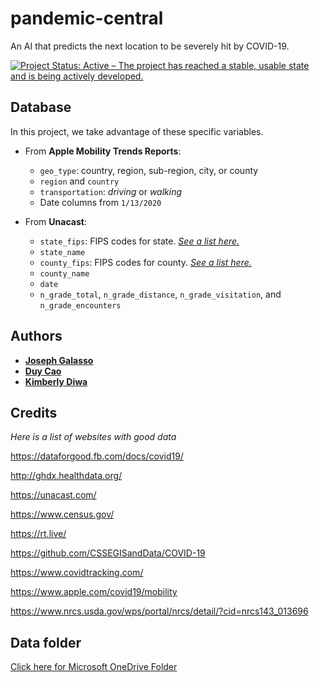 # pandemic-central
An AI that predicts the next location to be severely hit by COVID-19.

[![Project Status: Active – The project has reached a stable, usable state and is being actively developed.](https://www.repostatus.org/badges/latest/active.svg)](https://www.repostatus.org/#active)

## Database
In this project, we take advantage of these specific variables.

* From **Apple Mobility Trends Reports**:
  - `geo_type`: country, region, sub-region, city, or county
  - `region` and `country`
  - `transportation`: _driving_ or _walking_
  - Date columns from `1/13/2020`


* From **Unacast**:
  - `state_fips`: FIPS codes for state. [_See a list here._](https://www.nrcs.usda.gov/wps/portal/nrcs/detail/?cid=nrcs143_013696)
  - `state_name`
  - `county_fips`: FIPS codes for county. [_See a list here._](https://www.nrcs.usda.gov/wps/portal/nrcs/detail/national/home/?cid=nrcs143_013697)
  - `county_name`
  - `date`
  - `n_grade_total`, `n_grade_distance`, `n_grade_visitation`, and `n_grade_encounters`

## Authors
* [**Joseph Galasso**](https://github.com/solveforj/)
* [**Duy Cao**](https://github.com/caominhduy/)
* [**Kimberly Diwa**](https://github.com/kdiwa/)

## Credits
*Here is a list of websites with good data*

https://dataforgood.fb.com/docs/covid19/

http://ghdx.healthdata.org/

https://unacast.com/

https://www.census.gov/

https://rt.live/

https://github.com/CSSEGISandData/COVID-19

https://www.covidtracking.com/

https://www.apple.com/covid19/mobility

https://www.nrcs.usda.gov/wps/portal/nrcs/detail/?cid=nrcs143_013696

## Data folder

[Click here for Microsoft OneDrive Folder](https://universityofdallas-my.sharepoint.com/:f:/g/personal/jgalasso_universityofdallas_onmicrosoft_com/EjuRZaRDJWxAkSpmBCPnJ88Bu0UhsF-4M7M397EAGRN2hQ?e=awJtRN)

